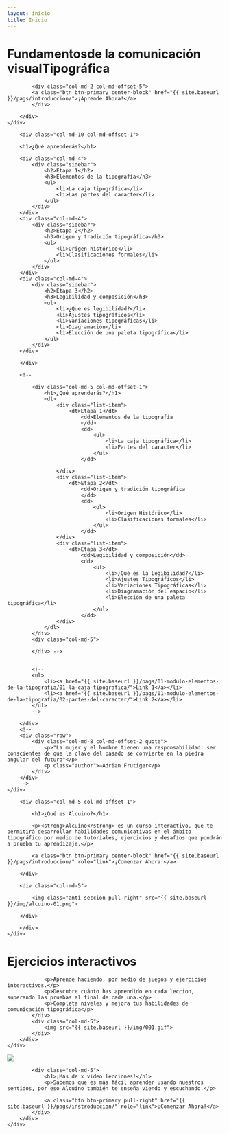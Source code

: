 ```yaml
---
layout: inicio
title: Inicio
---
```



<div class="jumbotron" id="jumboinicio">
	<div class="container">
		<div class="col-md-12">
<!--		<span class="jumbo-back">ALCUINO</span> -->
			<h1>Fundamentos<span class="merri">de la comunicación visual</span>Tipográfica</h1>

			<div class="col-md-2 col-md-offset-5">
			<a class="btn btn-primary center-block" href="{{ site.baseurl }}/pags/introduccion/">¡Aprende Ahora!</a>
			</div>

		</div>
	</div>
</div>
<div class="seccion dos" id="seccion-1">
	<div class="container">
		<div class="row">

		<div class="col-md-10 col-md-offset-1">

		<h1>¿Qué aprenderás?</h1>

		<div class="col-md-4">
			<div class="sidebar">
				<h2>Etapa 1</h2>
				<h3>Elementos de la tipografía</h3>
				<ul>
					<li>La caja tipográfica</li>
					<li>Las partes del caracter</li>
				</ul>
			</div>
		</div>
		<div class="col-md-4">
			<div class="sidebar">
				<h2>Etapa 2</h2>
				<h3>Origen y tradición tipográfica</h3>
				<ul>
					<li>Origen histórico</li>
					<li>Clasificaciones formales</li>
				</ul>
			</div>
		</div>
		<div class="col-md-4">
			<div class="sidebar">
				<h2>Etapa 3</h2>
				<h3>Legibilidad y composición</h3>
				<ul>
					<li>¿Que es legibilidad?</li>
					<li>Ajustes tipográficos</li>
					<li>Variaciones tipográficas</li>
					<li>Diagramación</li>
					<li>Elección de una paleta tipográfica</li>
				</ul>
			</div>
		</div>

		</div>

		<!--

			<div class="col-md-5 col-md-offset-1">
				<h1>¿Qué aprenderás?</h1>
				<dl>
					<div class="list-item">
						<dt>Etapa 1</dt>
							<dd>Elementos de la tipografía
							</dd>
							<dd>
								<ul>
									<li>La caja tipográfica</li>
									<li>Partes del caracter</li>
								</ul>
							</dd>

					</div>
					<div class="list-item">
						<dt>Etapa 2</dt>
							<dd>Origen y tradición tipográfica
							</dd>
							<dd>
								<ul>
									<li>Origen Histórico</li>
									<li>Clasificaciones formales</li>
								</ul>
							</dd>
					</div>
					<div class="list-item">
						<dt>Etapa 3</dt>
							<dd>Legibilidad y composición</dd>
							<dd>
								<ul>
									<li>¿Qué es la Legibilidad?</li>
									<li>Ajustes Tipográficos</li>
									<li>Variaciones Tipográficas</li>
									<li>Diagramación del espacio</li>
									<li>Elección de una paleta tipográfica</li>
								</ul>
							</dd>
					</div>
				</dl>
			</div>
			<div class="col-md-5">
				
			</div> -->
			
			
			<!--
			<ul>
				<li><a href="{{ site.baseurl }}/pags/01-modulo-elementos-de-la-tipografia/01-la-caja-tipografica/">Link 1</a></li>
				<li><a href="{{ site.baseurl }}/pags/01-modulo-elementos-de-la-tipografia/02-partes-del-caracter/">Link 2</a></li>
			</ul>
			-->
				
		</div>
		<!--
		<div class="row">
			<div class="col-md-8 col-md-offset-2 quote">
				<p>"La mujer y el hombre tienen una responsabilidad: ser conscientes de que la clave del pasado se convierte en la piedra angular del futuro"</p>
				<p class="author">–Adrian Frutiger</p>
			</div>
		</div>
		-->
	</div>
</div>

<div class="seccion uno" id="seccion-2">
	<div class="container">
		<div class="row">

		<div class="col-md-5 col-md-offset-1">

			<h1>¿Qué es Alcuino?</h1>

			<p><strong>Alcuino</strong> es un curso interactivo, que te permitirá desarrollar habilidades comunicativas en el ámbito tipográfico por medio de tutoriales, ejercicios y desafíos que pondrán a prueba tu aprendizaje.</p>

			<a class="btn btn-primary center-block" href="{{ site.baseurl }}/pags/introduccion/" role="link">¡Comenzar Ahora!</a>
			
		</div>

		<div class="col-md-5">

			<img class="anti-seccion pull-right" src="{{ site.baseurl }}/img/alcuino-01.png">
				
		</div>

		</div>
	</div>
</div>

<div class="seccion dos" id="seccion-3">
	<div class="container">
		<div class="row">
			<div class="col-md-5 col-md-offset-1">
				<h1>Ejercicios interactivos</h1>

				<p>Aprende haciendo, por medio de juegos y ejercicios interactivos.</p>
				<p>Descubre cuánto has aprendido en cada leccion, superando las pruebas al final de cada una.</p>
				<p>Completa niveles y mejora tus habilidades de comunicación tipográfica</p>
			</div>
			<div class="col-md-5">
				<img src="{{ site.baseurl }}/img/001.gif">	
			</div>
		</div>
	</div>
</div>

<div class="seccion uno" id="seccion-4">
	<div class="container">
		<div class="row">
			<div class="col-md-5 col-md-offset-1">
				<img src="{{ site.baseurl }}/img/002.gif">
			</div>

			<div class="col-md-5">
				<h1>¡Más de x video lecciones!</h1>
				<p>Sabemos que es más fácil aprender usando nuestros sentidos, por eso Alcuino también te enseña viendo y escuchando.</p>

				<a class="btn btn-primary pull-right" href="{{ site.baseurl }}/pags/instroduccion/" role="link">¡Comenzar Ahora!</a>
			</div>
		</div>
	</div>
</div>

<!--
<div class="seccion uno" id="seccion-2">
	<div class="container">
		<h2>¿Qué aprenderás?</h2>
		<div class="row">
			<div class="col-md-8">
				<p>Este curso se divide en tres módulos, de dificultad ascendente. En cada uno de ellos encontrarás diferentes lecciones de las cuales se desprenden conocimientos que te ayudarán a comprender desde cómo se conforman, hasta cómo se aplican e interactúan entre ellas las diferentes familias tipográficas.</p>
				<p></p>
			</div>
		</div>
	</div>
</div> -->
